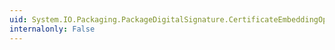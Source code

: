 ```yaml
---
uid: System.IO.Packaging.PackageDigitalSignature.CertificateEmbeddingOption
internalonly: False
---
```


